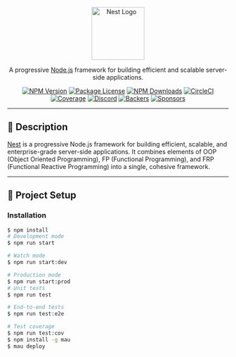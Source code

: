 <p align="center">
  <a href="http://nestjs.com/" target="blank"><img src="https://nestjs.com/img/logo-small.svg" width="120" alt="Nest Logo" /></a>
</p>

<p align="center">A progressive <a href="http://nodejs.org" target="_blank">Node.js</a> framework for building efficient and scalable server-side applications.</p>

<p align="center">
  <a href="https://www.npmjs.com/~nestjscore" target="_blank"><img src="https://img.shields.io/npm/v/@nestjs/core.svg" alt="NPM Version" /></a>
  <a href="https://www.npmjs.com/~nestjscore" target="_blank"><img src="https://img.shields.io/npm/l/@nestjs/core.svg" alt="Package License" /></a>
  <a href="https://www.npmjs.com/~nestjscore" target="_blank"><img src="https://img.shields.io/npm/dm/@nestjs/common.svg" alt="NPM Downloads" /></a>
  <a href="https://circleci.com/gh/nestjs/nest" target="_blank"><img src="https://img.shields.io/circleci/build/github/nestjs/nest/master" alt="CircleCI" /></a>
  <a href="https://coveralls.io/github/nestjs/nest?branch=master" target="_blank"><img src="https://img.shields.io/coveralls/github/nestjs/nest/master.svg" alt="Coverage" /></a>
  <a href="https://discord.gg/G7Qnnhy" target="_blank"><img src="https://img.shields.io/discord/520622812742811698.svg" alt="Discord" /></a>
  <a href="https://opencollective.com/nest#backer" target="_blank"><img src="https://img.shields.io/opencollective/backers/nest.svg" alt="Backers" /></a>
  <a href="https://opencollective.com/nest#sponsor" target="_blank"><img src="https://img.shields.io/opencollective/sponsors/nest.svg" alt="Sponsors" /></a>
</p>

---

## 📘 Description

[Nest](https://github.com/nestjs/nest) is a progressive Node.js framework for building efficient, scalable, and enterprise-grade server-side applications. It combines elements of OOP (Object Oriented Programming), FP (Functional Programming), and FRP (Functional Reactive Programming) into a single, cohesive framework.

---

## 🚀 Project Setup

### Installation

```bash
$ npm install
# Development mode
$ npm run start

# Watch mode
$ npm run start:dev

# Production mode
$ npm run start:prod
# Unit tests
$ npm run test

# End-to-end tests
$ npm run test:e2e

# Test coverage
$ npm run test:cov
$ npm install -g mau
$ mau deploy
